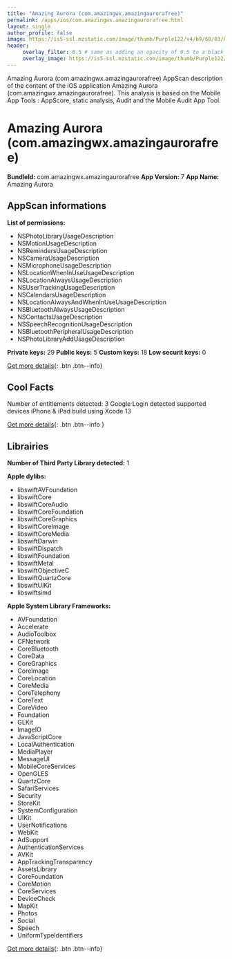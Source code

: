 ```yaml
---
title: "Amazing Aurora (com.amazingwx.amazingaurorafree)"
permalink: /apps/ios/com.amazingwx.amazingaurorafree.html
layout: single
author_profile: false
image: https://is5-ssl.mzstatic.com/image/thumb/Purple122/v4/b9/68/03/b96803af-cecc-f15d-8d26-7d161e9c9984/AppIcon-BuildServer-0-0-1x_U007emarketing-0-0-0-10-0-0-sRGB-0-0-0-GLES2_U002c0-512MB-85-220-0-0.png/512x512bb.jpg
header: 
     overlay_filter: 0.5 # same as adding an opacity of 0.5 to a black background
     overlay_image: https://is5-ssl.mzstatic.com/image/thumb/Purple122/v4/b9/68/03/b96803af-cecc-f15d-8d26-7d161e9c9984/AppIcon-BuildServer-0-0-1x_U007emarketing-0-0-0-10-0-0-sRGB-0-0-0-GLES2_U002c0-512MB-85-220-0-0.png/512x512bb.jpg
---
```

Amazing Aurora (com.amazingwx.amazingaurorafree) AppScan description of the content of the iOS application Amazing Aurora (com.amazingwx.amazingaurorafree). This analysis is based on the Mobile App Tools : AppScore, static analysis, Audit and the Mobile Audit App Tool.

# Amazing Aurora (com.amazingwx.amazingaurorafree)

**BundleId:** com.amazingwx.amazingaurorafree
**App Version:** 7
**App Name:** Amazing Aurora


## AppScan informations 

**List of permissions:** 
- NSPhotoLibraryUsageDescription
- NSMotionUsageDescription
- NSRemindersUsageDescription
- NSCameraUsageDescription
- NSMicrophoneUsageDescription
- NSLocationWhenInUseUsageDescription
- NSLocationAlwaysUsageDescription
- NSUserTrackingUsageDescription
- NSCalendarsUsageDescription
- NSLocationAlwaysAndWhenInUseUsageDescription
- NSBluetoothAlwaysUsageDescription
- NSContactsUsageDescription
- NSSpeechRecognitionUsageDescription
- NSBluetoothPeripheralUsageDescription
- NSPhotoLibraryAddUsageDescription
  
  
**Private keys:** 29
**Public keys:** 5
**Custom keys:** 18
**Low securit keys:** 0
  
[Get more details](/pricing.html){: .btn .btn--info}

## Cool Facts

Number of entitlements detected: 3
Google Login detected
supported devices iPhone & iPad
build using Xcode 13
  
[Get more details](/pricing.html){: .btn .btn--info }

## Librairies 
**Number of Third Party Library detected:** 1


**Apple dylibs:**
- libswiftAVFoundation
- libswiftCore
- libswiftCoreAudio
- libswiftCoreFoundation
- libswiftCoreGraphics
- libswiftCoreImage
- libswiftCoreMedia
- libswiftDarwin
- libswiftDispatch
- libswiftFoundation
- libswiftMetal
- libswiftObjectiveC
- libswiftQuartzCore
- libswiftUIKit
- libswiftsimd


**Apple System Library Frameworks:**
- AVFoundation
- Accelerate
- AudioToolbox
- CFNetwork
- CoreBluetooth
- CoreData
- CoreGraphics
- CoreImage
- CoreLocation
- CoreMedia
- CoreTelephony
- CoreText
- CoreVideo
- Foundation
- GLKit
- ImageIO
- JavaScriptCore
- LocalAuthentication
- MediaPlayer
- MessageUI
- MobileCoreServices
- OpenGLES
- QuartzCore
- SafariServices
- Security
- StoreKit
- SystemConfiguration
- UIKit
- UserNotifications
- WebKit
- AdSupport
- AuthenticationServices
- AVKit
- AppTrackingTransparency
- AssetsLibrary
- CoreFoundation
- CoreMotion
- CoreServices
- DeviceCheck
- MapKit
- Photos
- Social
- Speech
- UniformTypeIdentifiers


  
[Get more details](/pricing.html){: .btn .btn--info}

